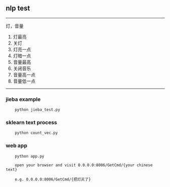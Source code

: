 ## nlp test

---------

灯，音量
1. 灯最亮
2. 关灯
3. 灯亮一点
4. 灯暗一点
5. 音量最高
6. 关闭音乐
7. 音量高一点
8. 音量低一点

---------

### jieba example

        python jieba_test.py

### sklearn text process

        python count_vec.py

### web app

        python app.py

        open your browser and visit 0.0.0.0:8006/GetCmd/{your chinese text}

        e.g. 0.0.0.0:8006/GetCmd/{把灯灭了}